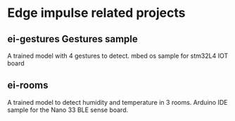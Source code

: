 # Edge impulse related projects
## ei-gestures Gestures sample 
A trained model with 4 gestures to detect.
mbed os sample for stm32L4 IOT board
## ei-rooms
A trained model to detect humidity and temperature in 3 rooms.
Arduino IDE sample for the Nano 33 BLE sense board.
